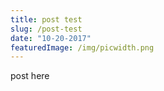 ```yaml
---
title: post test
slug: /post-test
date: "10-20-2017"
featuredImage: /img/picwidth.png
---
```

post here
